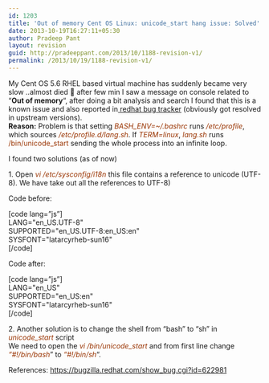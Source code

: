 ```yaml
---
id: 1203
title: 'Out of memory Cent OS Linux: unicode_start hang issue: Solved'
date: 2013-10-19T16:27:11+05:30
author: Pradeep Pant
layout: revision
guid: http://pradeeppant.com/2013/10/1188-revision-v1/
permalink: /2013/10/19/1188-revision-v1/
---
```

<div>
  My Cent OS 5.6 RHEL based virtual machine has suddenly became very slow ..almost died 🙁 after few min I saw a message on console related to &#8220;<strong>Out of memory</strong>&#8220;, after doing a bit analysis and search I found that this is a known issue and also reported in<a href=" https://bugzilla.redhat.com/show_bug.cgi?id=622981"> redhat bug tracker</a> (obviously got resolved in upstream versions).
</div>

<div>
</div>

<div>
  <strong>Reason:</strong> Problem is that setting <span style="color: #993300;"><em>BASH_ENV=~/.bashrc</em></span> runs<em><span style="color: #993300;"> /etc/profile</span></em>, which sources<em><span style="color: #993300;"> /etc/profile.d/lang.sh</span></em>. If <span style="color: #993300;"><em>TERM=linux</em></span>,<em><span style="color: #993300;"> lang.sh</span></em> runs <span style="color: #993300;">/bin/unicode_start</span> sending the whole process into an infinite loop.
</div>

<div>
</div>

<div>
  <p>
    I found two solutions (as of now)
  </p>
  
  <p>
    1. Open<span style="color: #993300;"><em> vi /etc/sysconfig/i18n</em></span> this file contains a reference to unicode (UTF-8). We have take out all the references to UTF-8)
  </p>
  
  <p>
    Code before:
  </p>
  
  <p>
    [code lang=&#8221;js&#8221;]<br /> LANG="en_US.UTF-8"<br /> SUPPORTED="en_US.UTF-8:en_US:en"<br /> SYSFONT="latarcyrheb-sun16"<br /> [/code]
  </p>
  
  <p>
    Code after:
  </p>
  
  <p>
    [code lang=&#8221;js&#8221;]<br /> LANG="en_US"<br /> SUPPORTED="en_US:en"<br /> SYSFONT="latarcyrheb-sun16"<br /> [/code]
  </p>
  
  <p>
    2. Another solution is to change the shell from &#8220;bash&#8221; to &#8220;sh&#8221; in <em><span style="color: #993300;">unicode_start</span></em> script<br /> We need to open the <em><span style="color: #993300;">vi /bin/unicode_start</span> </em>and<em> </em>from first line change <em><span style="color: #993300;">&#8220;#!/bin/bash</span></em>&#8221; to <em><span style="color: #993300;">&#8220;#!/bin/sh</span></em>&#8220;.
  </p>
  
  <p>
    References: <a title="Redhat Bugzilla " href="https://bugzilla.redhat.com/show_bug.cgi?id=622981">https://bugzilla.redhat.com/show_bug.cgi?id=622981</a>
  </p>
</div>